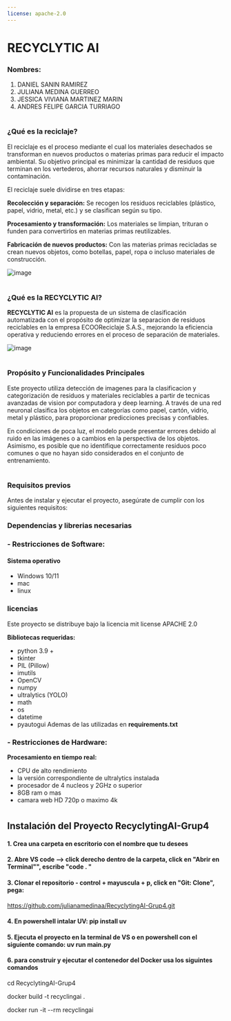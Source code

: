```yaml
---
license: apache-2.0
---
```

#  **RECYCLYTIC AI** 

### **Nombres:**
1. DANIEL SANIN RAMIREZ
2. JULIANA MEDINA GUERREO
3. JESSICA VIVIANA MARTINEZ MARIN
4. ANDRES FELIPE GARCIA TURRIAGO

# 

### **¿Qué es la reciclaje?**

El reciclaje es el proceso mediante el cual los materiales desechados se transforman en nuevos productos o materias primas para reducir el impacto ambiental. Su objetivo principal es minimizar la cantidad de residuos que terminan en los vertederos, ahorrar recursos naturales y disminuir la contaminación.

El reciclaje suele dividirse en tres etapas:

**Recolección y separación:** Se recogen los residuos reciclables (plástico, papel, vidrio, metal, etc.) y se clasifican según su tipo.

**Procesamiento y transformación:** Los materiales se limpian, trituran o funden para convertirlos en materias primas reutilizables.

**Fabricación de nuevos productos:** Con las materias primas recicladas se crean nuevos objetos, como botellas, papel, ropa o incluso materiales de construcción.

  ![image](https://github.com/user-attachments/assets/f11ba0a5-10af-4bb1-83db-8ccc31fd32d5)

#

### **¿Qué es la RECYCLYTIC AI?**

**RECYCLYTIC AI** es la propuesta de un sistema de clasificación automatizada con el propósito de optimizar la separacion de residuos reciclables en la empresa ECOOReciclaje S.A.S., mejorando la eficiencia operativa y reduciendo errores en el proceso de separación de materiales.

![image](https://github.com/user-attachments/assets/281d4bfe-0d91-46b7-89c4-4d263e4b26cc)
#

### **Propósito y Funcionalidades Principales**

Este proyecto utiliza detección de imagenes para la clasificacion y categorización de residuos y materiales reciclables a partir de tecnicas avanzadas de vision por computadora y deep learning. A través de una red neuronal clasifica los objetos en categorías como papel, cartón, vidrio, metal y plástico, para proporcionar predicciones precisas y confiables.

En condiciones de poca luz, el modelo puede presentar errores debido al ruido en las imágenes o a cambios en la perspectiva de los objetos. Asimismo, es posible que no identifique correctamente residuos poco comunes o que no hayan sido considerados en el conjunto de entrenamiento.

#
### **Requisitos previos**

Antes de instalar y ejecutar el proyecto, asegúrate de cumplir con los siguientes requisitos:

### **Dependencias y librerias necesarias**

### **- Restricciones de Software:**

#### **Sistema operativo**
- Windows 10/11
- mac
- linux

### **licencias**
Este proyecto se distribuye bajo la licencia mit
license APACHE 2.0

**Bibliotecas requeridas:**
- python 3.9 +
- tkinter
- PIL (Pillow)
- imutils
- OpenCV
- numpy
- ultralytics (YOLO)
- math
- os
- datetime 
- pyautogui 
Ademas de las utilizadas en **requirements.txt**

### **- Restricciones de Hardware:**

**Procesamiento en tiempo real:**
- CPU de alto rendimiento
- la versión correspondiente de ultralytics instalada
- procesador de 4 nucleos y 2GHz o superior
- 8GB ram o mas
- camara web HD 720p o maximo 4k

#
## **Instalación del Proyecto RecyclytingAI-Grup4**

#### 1. Crea una carpeta en escritorio con el nombre que tu desees

#### 2. Abre VS code --> click derecho dentro de la carpeta, click en "Abrir en Terminal"", escribe "code . " 

#### 3. Clonar el repositorio - control + mayuscula + p, click en "Git: Clone", pega:

 https://github.com/julianamedinaa/RecyclytingAI-Grup4.git

#### 4. En powershell intalar UV: pip install uv

#### 5. Ejecuta el proyecto en la terminal de VS o en powershell con el siguiente comando: uv run main.py

#### 6. para construir y ejecutar el contenedor del Docker usa los siguintes comandos

cd RecyclytingAI-Grup4

docker build -t recyclingai .
     
docker run -it --rm recyclingai










